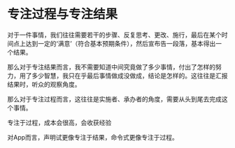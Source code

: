 # 专注过程与专注结果

对于一件事情，我们往往需要若干的步骤、反复思考、更改、施行，最后在某个时间点上达到一定的‘满意’（符合基本预期条件），然后宣布告一段落，基本得出一个结果。

那么对于专注结果而言，我不需要知道中间究竟做了多少事情，付出了怎样的努力，用了多少智慧，我只在乎最后事情做成没做成，结论是怎样的。这往往是汇报结果时，听众的观察角度。

那么对于专注过程而言，这往往是实施者、承办者的角度，需要从头到尾去完成这个事情。

专注于过程，成本会很高，会收获经验

对App而言，声明试更像专注于结果，命令式更像专注于过程。